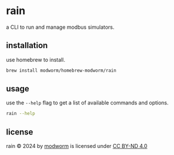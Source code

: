 # rain
a CLI to run and manage modbus simulators.

## installation
use homebrew to install.
```bash
brew install modworm/homebrew-modworm/rain
```


## usage
use the `--help` flag to get a list of available commands and options.
```bash
rain --help
```

## license
rain © 2024 by [modworm](https://modworm.com) is licensed under [CC BY-ND 4.0](https://creativecommons.org/licenses/by-nd/4.0/)